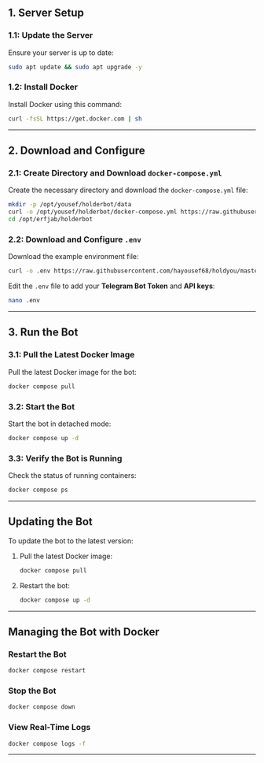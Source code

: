 ## 1. Server Setup

### 1.1: Update the Server

Ensure your server is up to date:

```bash
sudo apt update && sudo apt upgrade -y
```

### 1.2: Install Docker

Install Docker using this command:

```bash
curl -fsSL https://get.docker.com | sh
```

---

## 2. Download and Configure

### 2.1: Create Directory and Download `docker-compose.yml`

Create the necessary directory and download the `docker-compose.yml` file:

```bash
mkdir -p /opt/yousef/holderbot/data
curl -o /opt/yousef/holderbot/docker-compose.yml https://raw.githubusercontent.com/hayousef68/holdyou/master/docker-compose.yml
cd /opt/erfjab/holderbot
```

### 2.2: Download and Configure `.env`

Download the example environment file:

```bash
curl -o .env https://raw.githubusercontent.com/hayousef68/holdyou/master/.env.example
```

Edit the `.env` file to add your **Telegram Bot Token** and **API keys**:

```bash
nano .env
```

---

## 3. Run the Bot

### 3.1: Pull the Latest Docker Image

Pull the latest Docker image for the bot:

```bash
docker compose pull
```

### 3.2: Start the Bot

Start the bot in detached mode:

```bash
docker compose up -d
```

### 3.3: Verify the Bot is Running

Check the status of running containers:

```bash
docker compose ps
```

---

## Updating the Bot

To update the bot to the latest version:

1. Pull the latest Docker image:

    ```bash
    docker compose pull
    ```

2. Restart the bot:

    ```bash
    docker compose up -d
    ```

---

## Managing the Bot with Docker

### Restart the Bot

```bash
docker compose restart
```

### Stop the Bot

```bash
docker compose down
```

### View Real-Time Logs

```bash
docker compose logs -f
```

---

